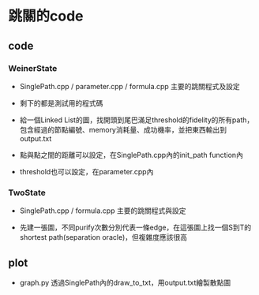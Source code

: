 # 跳關的code

## code

### WeinerState

- SinglePath.cpp / parameter.cpp / formula.cpp 主要的跳關程式及設定
- 剩下的都是測試用的程式碼

- 給一個Linked List的圖，找開頭到尾巴滿足threshold的fidelity的所有path，包含經過的節點編號、memory消耗量、成功機率，並把東西輸出到output.txt
- 點與點之間的距離可以設定，在SinglePath.cpp內的init_path function內
- threshold也可以設定，在parameter.cpp內

### TwoState

- SinglePath.cpp / formula.cpp 主要的跳關程式與設定

- 先建一張圖，不同purify次數分別代表一條edge，在這張圖上找一個S到T的shortest path(separation oracle)，但複雜度應該很高

## plot

- graph.py 透過SinglePath內的draw_to_txt，用output.txt繪製散點圖
